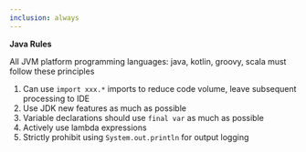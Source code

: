 ```yaml
---
inclusion: always
---
```


**Java Rules**

All JVM platform programming languages: java, kotlin, groovy, scala must follow these principles

1. Can use `import xxx.*` imports to reduce code volume, leave subsequent processing to IDE
2. Use JDK new features as much as possible
3. Variable declarations should use `final var` as much as possible
4. Actively use lambda expressions
5. Strictly prohibit using `System.out.println` for output logging
